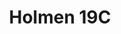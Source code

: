 ---
title: Holmen 19C
desc: "New apartment in the center of Balestrand for 4 people. 2 bedrooms with double beds. One of the rooms can be converted into two single beds. Balcony with evening sun. Please note: this apartment does not have a fjord view."

details:
- "4 personer"
- "2 soverom"
- "134 kvm"

images: 
- src: /images/apartments/19c/3.JPG
- src: /images/apartments/19c/7.JPG
- src: /images/apartments/19c/1.JPG
- src: /images/apartments/19c/2.JPG
- src: /images/apartments/19c/4.JPG
- src: /images/apartments/19c/5.JPG
- src: /images/apartments/19c/6.JPG
- src: /images/apartments/19c/8.JPG
- src: /images/apartments/19c/9.JPG

link: https://www.airbnb.no/rooms/1406565991650817619
alt: leiligheter overnatting balestrand sentralt
---